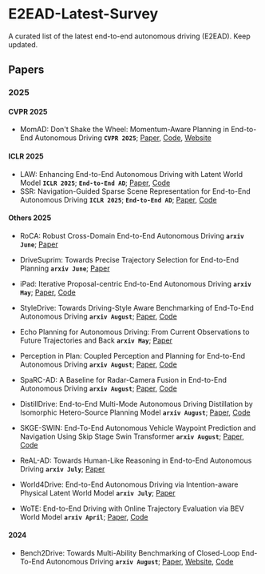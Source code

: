 # E2EAD-Latest-Survey
A curated list of the latest end-to-end autonomous driving (E2EAD). Keep updated. 

## Papers
### 2025

#### CVPR 2025
* MomAD: Don't Shake the Wheel: Momentum-Aware Planning in End-to-End Autonomous Driving __`CVPR 2025`__; [Paper](https://arxiv.org/abs/2503.03125), [Code](https://github.com/adept-thu/MomAD), [Website](https://4dvlab.github.io/project_page/realad)

#### ICLR 2025
* LAW: Enhancing End-to-End Autonomous Driving with Latent World Model  __`ICLR 2025`__; __`End-to-End AD`__; [Paper](https://openreview.net/pdf?id=fd2u60ryG0), [Code](https://github.com/BraveGroup/LAW)
* SSR: Navigation-Guided Sparse Scene Representation for End-to-End Autonomous Driving  __`ICLR 2025`__;  __`End-to-End AD`__; [Paper](https://openreview.net/pdf?id=Vv76fCYffN), [Code](https://github.com/PeidongLi/SSR)


#### Others 2025
* RoCA: Robust Cross-Domain End-to-End Autonomous Driving __`arxiv June`__; [Paper](https://arxiv.org/pdf/2506.10145)


* DriveSuprim: Towards Precise Trajectory Selection for End-to-End Planning __`arxiv June`__; [Paper](https://arxiv.org/pdf/2506.06659)

* iPad: Iterative Proposal-centric End-to-End Autonomous Driving __`arxiv May`__; [Paper](https://arxiv.org/pdf/2505.15111), [Code](https://github.com/Kguo-cs/iPad)

* StyleDrive: Towards Driving-Style Aware Benchmarking of End-To-End Autonomous Driving __`arxiv August`__; [Paper](https://arxiv.org/pdf/2506.23982), [Code](https://styledrive.github.io/)
* Echo Planning for Autonomous Driving: From Current Observations to Future Trajectories and Back __`arxiv May`__; [Paper](https://arxiv.org/pdf/2505.18945)

* Perception in Plan: Coupled Perception and Planning for End-to-End Autonomous Driving __`arxiv August`__; [Paper](https://arxiv.org/pdf/2508.11488), [Code](https://github.com/fudan-zvg/VeteranAD)

* SpaRC-AD: A Baseline for Radar-Camera Fusion in End-to-End Autonomous Driving __`arxiv August`__; [Paper](https://arxiv.org/pdf/2508.10567), [Code](https://phi-wol.github.io/sparcad/)
* DistillDrive: End-to-End Multi-Mode Autonomous Driving Distillation by Isomorphic Hetero-Source Planning Model __`arxiv August`__; [Paper](https://arxiv.org/pdf/2508.05402), [Code](https://github.com/YuruiAI/DistillDrive)
* SKGE-SWIN: End-To-End Autonomous Vehicle Waypoint Prediction and Navigation Using Skip Stage Swin Transformer  __`arxiv August`__; [Paper](https://arxiv.org/abs/2508.20762), [Code](https://github.com/fachrinnk4869/skge-swin)
* ReAL-AD: Towards Human-Like Reasoning in End-to-End Autonomous Driving  __`arxiv July`__; [Paper](https://arxiv.org/pdf/2507.12499)
* World4Drive: End-to-End Autonomous Driving via Intention-aware Physical Latent World Model __`arxiv July`__; [Paper](https://arxiv.org/abs/2507.00603)
* WoTE: End-to-End Driving with Online Trajectory Evaluation via BEV World Model __`arxiv April`__; [Paper](https://arxiv.org/abs/2504.01941), [Code](https://github.com/liyingyanUCAS/WoTE)

#### 2024
* Bench2Drive: Towards Multi-Ability Benchmarking of Closed-Loop End-To-End Autonomous Driving __`arxiv August`__; [Paper](https://arxiv.org/pdf/2406.03877), [Website](https://thinklab-sjtu.github.io/Bench2Drive/), [Code](https://github.com/Thinklab-SJTU/Bench2Drive)
